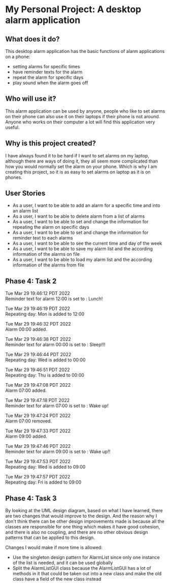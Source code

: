 # My Personal Project: A desktop alarm application

## What does it do?

This desktop alarm application has the basic functions 
of alarm applications on a phone:
- setting alarms for specific times 
- have reminder texts for the alarm
- repeat the alarm for specific days
- play sound when the alarm goes off

## Who will use it?
This alarm application can be used by anyone, people who like
to set alarms on their phone can also use it on their laptops if 
their phone is not around. Anyone who works on their computer a 
lot will find this application very useful.

## Why is this project created?
I have always found it to be hard if I want to set alarms
on my laptop, although there are ways of doing it, they all seem more 
complicated than how you would normally set the alarm on your phone.
Which is why I am creating this project, so it is as easy to set 
alarms on laptop as it is on phones.

## User Stories
- As a user, I want to be able to add an alarm for a specific time and into an alarm list
- As a user, I want to be able to delete alarm from a list of alarms
- As a user, I want to be able to set and change the information for repeating the alarm on specific days
- As a user, I want to be able to set and change the information for reminder text to each alarms
- As a user, I want to be able to see the current time and day of the week
- As a user, I want to be able to save my alarm list and the according information of the alarms on file
- As a user, I want to be able to load my alarm list and the according information of the alarms from file

## Phase 4: Task 2
Tue Mar 29 19:46:12 PDT 2022
<br /> Reminder text for alarm 12:00 is set to : Lunch!

Tue Mar 29 19:46:19 PDT 2022
<br /> Repeating day: Mon is added to 12:00

Tue Mar 29 19:46:32 PDT 2022
<br /> Alarm 00:00 added.

Tue Mar 29 19:46:38 PDT 2022
<br /> Reminder text for alarm 00:00 is set to : Sleep!!!

Tue Mar 29 19:46:44 PDT 2022
<br /> Repeating day: Wed is added to 00:00

Tue Mar 29 19:46:51 PDT 2022
<br /> Repeating day: Thu is added to 00:00

Tue Mar 29 19:47:08 PDT 2022
<br /> Alarm 07:00 added.

Tue Mar 29 19:47:18 PDT 2022
<br /> Reminder text for alarm 07:00 is set to : Wake up!

Tue Mar 29 19:47:24 PDT 2022
<br /> Alarm 07:00 removed.

Tue Mar 29 19:47:33 PDT 2022
<br /> Alarm 09:00 added.

Tue Mar 29 19:47:46 PDT 2022
<br /> Reminder text for alarm 09:00 is set to : Wake up!!

Tue Mar 29 19:47:53 PDT 2022
<br /> Repeating day: Wed is added to 09:00

Tue Mar 29 19:47:57 PDT 2022
<br /> Repeating day: Fri is added to 09:00


## Phase 4: Task 3
By looking at the UML design diagram, based on what I have learned, there are two changes that would improve to the design.
And the reason why I don't think there can be other design improvements made is because all the classes are responsible for one thing
which makes it have good cohesion, and there is also no coupling, and there are no other obvious design patterns that can be applied to this design. 

Changes I would make if more time is allowed:
- Use the singleton design pattern for AlarmList since only one instance of the list is needed, and it can be used globally
- Split the AlarmListGUI class because the AlarmListGUI has a lot of methods in it that could be taken out into a new class and make the old class have a field of the new class instead